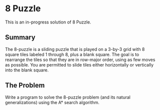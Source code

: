 # 8 Puzzle
This is an in-progress solution of 8 Puzzle.

## Summary
The 8-puzzle is a sliding puzzle that is played on a 3-by-3 grid with 8 square tiles labeled 1 through 8, plus a blank square. The goal is to rearrange the tiles so that they are in row-major order, using as few moves as possible. You are permitted to slide tiles either horizontally or vertically into the blank square.

## The Problem
Write a program to solve the 8-puzzle problem (and its natural generalizations) using the A* search algorithm.

